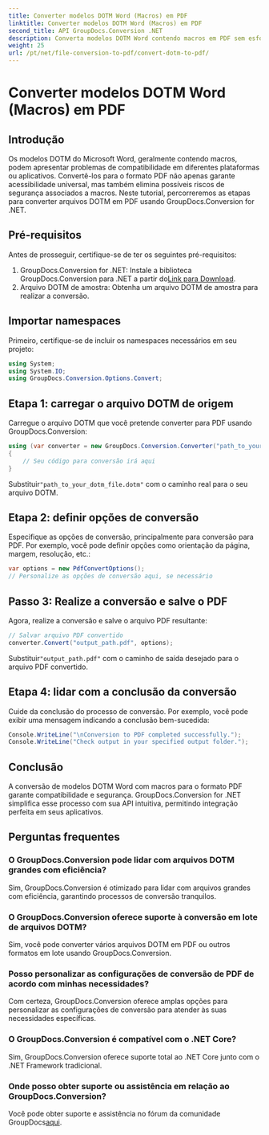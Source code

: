 ```yaml
---
title: Converter modelos DOTM Word (Macros) em PDF
linktitle: Converter modelos DOTM Word (Macros) em PDF
second_title: API GroupDocs.Conversion .NET
description: Converta modelos DOTM Word contendo macros em PDF sem esforço usando GroupDocs.Conversion for .NET. Garanta compatibilidade e segurança com etapas simples.
weight: 25
url: /pt/net/file-conversion-to-pdf/convert-dotm-to-pdf/
---
```


# Converter modelos DOTM Word (Macros) em PDF

## Introdução
Os modelos DOTM do Microsoft Word, geralmente contendo macros, podem apresentar problemas de compatibilidade em diferentes plataformas ou aplicativos. Convertê-los para o formato PDF não apenas garante acessibilidade universal, mas também elimina possíveis riscos de segurança associados a macros. Neste tutorial, percorreremos as etapas para converter arquivos DOTM em PDF usando GroupDocs.Conversion for .NET.
## Pré-requisitos
Antes de prosseguir, certifique-se de ter os seguintes pré-requisitos:
1.  GroupDocs.Conversion for .NET: Instale a biblioteca GroupDocs.Conversion para .NET a partir do[Link para Download](https://releases.groupdocs.com/conversion/net/). 
2. Arquivo DOTM de amostra: Obtenha um arquivo DOTM de amostra para realizar a conversão.

## Importar namespaces
Primeiro, certifique-se de incluir os namespaces necessários em seu projeto:
```csharp
using System;
using System.IO;
using GroupDocs.Conversion.Options.Convert;
```
## Etapa 1: carregar o arquivo DOTM de origem
Carregue o arquivo DOTM que você pretende converter para PDF usando GroupDocs.Conversion:
```csharp
using (var converter = new GroupDocs.Conversion.Converter("path_to_your_dotm_file.dotm"))
{
    // Seu código para conversão irá aqui
}
```
 Substituir`"path_to_your_dotm_file.dotm"` com o caminho real para o seu arquivo DOTM.
## Etapa 2: definir opções de conversão
Especifique as opções de conversão, principalmente para conversão para PDF. Por exemplo, você pode definir opções como orientação da página, margem, resolução, etc.:
```csharp
var options = new PdfConvertOptions();
// Personalize as opções de conversão aqui, se necessário
```
## Passo 3: Realize a conversão e salve o PDF
Agora, realize a conversão e salve o arquivo PDF resultante:
```csharp
// Salvar arquivo PDF convertido
converter.Convert("output_path.pdf", options);
```
 Substituir`"output_path.pdf"` com o caminho de saída desejado para o arquivo PDF convertido.
## Etapa 4: lidar com a conclusão da conversão
Cuide da conclusão do processo de conversão. Por exemplo, você pode exibir uma mensagem indicando a conclusão bem-sucedida:
```csharp
Console.WriteLine("\nConversion to PDF completed successfully.");
Console.WriteLine("Check output in your specified output folder.");
```

## Conclusão
A conversão de modelos DOTM Word com macros para o formato PDF garante compatibilidade e segurança. GroupDocs.Conversion for .NET simplifica esse processo com sua API intuitiva, permitindo integração perfeita em seus aplicativos.
## Perguntas frequentes
### O GroupDocs.Conversion pode lidar com arquivos DOTM grandes com eficiência?
Sim, GroupDocs.Conversion é otimizado para lidar com arquivos grandes com eficiência, garantindo processos de conversão tranquilos.
### O GroupDocs.Conversion oferece suporte à conversão em lote de arquivos DOTM?
Sim, você pode converter vários arquivos DOTM em PDF ou outros formatos em lote usando GroupDocs.Conversion.
### Posso personalizar as configurações de conversão de PDF de acordo com minhas necessidades?
Com certeza, GroupDocs.Conversion oferece amplas opções para personalizar as configurações de conversão para atender às suas necessidades específicas.
### O GroupDocs.Conversion é compatível com o .NET Core?
Sim, GroupDocs.Conversion oferece suporte total ao .NET Core junto com o .NET Framework tradicional.
### Onde posso obter suporte ou assistência em relação ao GroupDocs.Conversion?
 Você pode obter suporte e assistência no fórum da comunidade GroupDocs[aqui](https://forum.groupdocs.com/c/conversion/11).